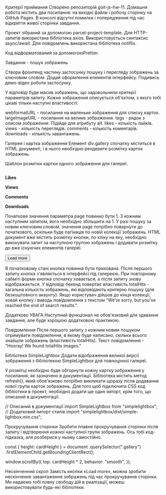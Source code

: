 Критерії приймання Створено репозиторій goit-js-hw-11. Домашня робота містить
два посилання: на вихідні файли і робочу сторінку на GitHub Pages. В консолі
відсутні помилки і попередження під час відкриття живої сторінки завдання.

Проект зібраний за допомогою parcel-project-template. Для HTTP-запитів
використана бібліотека axios. Використовується синтаксис async/await. Для
повідомлень використана бібліотека notiflix.

Код відформатований за допомогоюPrettier.

Завдання - пошук зображень

Створи фронтенд частину застосунку пошуку і перегляду зображень за ключовим
словом. Додай оформлення елементів інтерфейсу. Подивись демо-відео роботи
застосунку.

<!-- Форма пошуку Форма спочатку міститья в HTML документі. Користувач буде вводити
рядок для пошуку у текстове поле, а по сабміту форми необхідно виконувати
HTTP-запит. -->

<!-- <form class="search-form" id="search-form">
  <input
    type="text"
    name="searchQuery"
    autocomplete="off"
    placeholder="Search images..."
  />
  <button type="submit">Search</button>
</form> -->

<!-- HTTP-запити Для бекенду використовуй публічний API сервісу Pixabay. -->
<!-- Зареєструйся, отримай свій унікальний ключ доступу і ознайомся з документацією. -->

<!-- Список параметрів рядка запиту, які тобі обов'язково необхідно вказати: -->

<!-- key - твій унікальний ключ доступу до API. q - термін для пошуку. Те, що буде
вводити користувач. image_type - тип зображення. На потрібні тільки фотографії,
тому постав значення photo. orientation - орієнтація фотографії. Постав значення
horizontal. safesearch - фільтр за віком. Постав значення true.  -->

У відповіді буде масив зображень, що задовольнили критерії параметрів запиту.
Кожне зображення описується об'єктом, з якого тобі цікаві тільки наступні
властивості:

webformatURL - посилання на маленьке зображення для списку карток.
largeImageURL - посилання на велике зображення. tags - рядок з описом
зображення. Підійде для атрибуту alt. likes - кількість лайків. views -
кількість переглядів. comments - кількість коментарів. downloads - кількість
завантажень.

<!-- Якщо бекенд повертає порожній масив, значить нічого підходящого не було
знайдено. У такому разі показуй повідомлення з текстом "Sorry, there are no
images matching your search query. Please try again.". Для повідомлень
використовуй бібліотеку notiflix. -->

Галерея і картка зображення Елемент div.gallery спочатку міститься в HTML
документі, і в нього необхідно рендерити розмітку карток зображень.

<!-- Під час
пошуку за новим ключовим словом необхідно повністю очищати вміст галереї, щоб не
змішувати результати. -->

<div class="gallery">
  <!-- Картки зображень -->
</div>

Шаблон розмітки картки одного зображення для галереї.

<div class="photo-card">
  <img src="" alt="" loading="lazy" />
  <div class="info">
    <p class="info-item">
      <b>Likes</b>
    </p>
    <p class="info-item">
      <b>Views</b>
    </p>
    <p class="info-item">
      <b>Comments</b>
    </p>
    <p class="info-item">
      <b>Downloads</b>
    </p>
  </div>
</div>

<!-- Пагінація Pixabay API підтримує пагінацію і надає параметри page і per_page.
Зроби так, щоб в кожній відповіді приходило 40 об'єктів (за замовчуванням 20). -->

Початкове значення параметра page повинно бути 1. З кожним наступним запитом,
його необхідно збільшити на 1. У разі пошуку за новим ключовим словом, значення
page потрібно повернути до початкового, оскільки буде пагінація по новій
колекції зображень. HTML документ вже містить розмітку кнопки, по кліку на яку,
необхідно виконувати запит за наступною групою зображень і додавати розмітку до
вже існуючих елементів галереї.

<button type="button" class="load-more">Load more</button>

В початковому стані кнопка повинна бути прихована. Після першого запиту кнопка
з'являється в інтерфейсі під галереєю. При повторному сабміті форми кнопка
спочатку ховається, а після запиту знову відображається. У відповіді бекенд
повертає властивість totalHits - загальна кількість зображень, які відповідають
критерію пошуку (для безкоштовного акаунту). Якщо користувач дійшов до кінця
колекції, ховай кнопку і виводь повідомлення з текстом "We're sorry, but you've
reached the end of search results.".

Додатково УВАГА Наступний функціонал не обов'язковий для здавання завдання, але
буде хорошою додатковою практикою.

Повідомлення Після першого запиту з кожним новим пошуком отримувати
повідомлення, в якому буде написано, скільки всього знайшли зображень
(властивість totalHits). Текст повідомлення - "Hooray! We found totalHits
images."

Бібліотека SimpleLightbox Додати відображення великої версії зображення з
бібліотекою SimpleLightbox для повноцінної галереї.

У розмітці необхідно буде обгорнути кожну картку зображення у посилання, як
зазначено в документації. Бібліотека містить метод refresh(), який обов'язково
потрібно викликати щоразу після додавання нової групи карток зображень. Для того
щоб підключити CSS код бібліотеки в проект, необхідно додати ще один імпорт,
крім того, що описаний в документації.

// Описаний в документації import SimpleLightbox from "simplelightbox"; //
Додатковий імпорт стилів import "simplelightbox/dist/simple-lightbox.min.css";

Прокручування сторінки Зробити плавне прокручування сторінки після запиту і
відтворення кожної наступної групи зображень. Ось тобі код-підказка, але
розберися у ньому самостійно.

const { height: cardHeight } = document .querySelector(".gallery")
.firstElementChild.getBoundingClientRect();

window.scrollBy({ top: cardHeight \* 2, behavior: "smooth", });

Нескінченний скрол Замість кнопки «Load more», можна зробити нескінченне
завантаження зображень під час прокручування сторінки. Ми надаємо тобі повну
свободу дій в реалізації, можеш використовувати будь-які бібліотеки.
